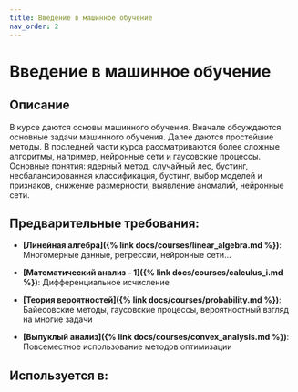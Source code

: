 ```yaml
---
title: Введение в машинное обучение
nav_order: 2
---
```


# Введение в машинное обучение


## Описание 
В курсе даются основы машинного обучения. Вначале обсуждаются основные задачи машинного обучения.
Далее даются простейшие методы. В последней части курса рассматриваются более сложные алгоритмы, 
например, нейронные сети и гаусовские процессы.
Основные понятия: ядерный метод, случайный лес, бустинг, несбалансированная классификация,
бустинг, выбор моделей и признаков, снижение размерности, выявление аномалий, нейронные сети.


## Предварительные требования:

- **[Линейная алгебра]({% link docs/courses/linear_algebra.md %})**: Многомерные данные, регрессии, нейронные сети...


- **[Математический анализ - 1]({% link docs/courses/calculus_i.md %})**: Дифференциальное исчисление


- **[Теория вероятностей]({% link docs/courses/probability.md %})**: Байесовские методы, гаусовские процессы, вероятностный взгляд на многие задачи


- **[Выпуклый анализ]({% link docs/courses/convex_analysis.md %})**: Повсеместное использование методов оптимизации



## Используется в:
